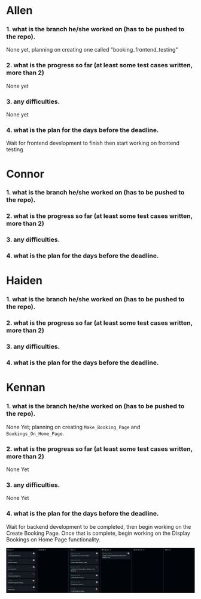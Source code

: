 # Allen

### 1. what is the branch he/she worked on (has to be pushed to the repo).
None yet, planning on creating one called "booking_frontend_testing"

### 2. what is the progress so far (at least some test cases written, more than 2)
None yet


### 3. any difficulties.
None yet


### 4. what is the plan for the days before the deadline.
Wait for frontend development to finish then start working on frontend testing

# Connor

### 1. what is the branch he/she worked on (has to be pushed to the repo).


### 2. what is the progress so far (at least some test cases written, more than 2)


### 3. any difficulties.


### 4. what is the plan for the days before the deadline.


# Haiden

### 1. what is the branch he/she worked on (has to be pushed to the repo).



### 2. what is the progress so far (at least some test cases written, more than 2)


### 3. any difficulties.


### 4. what is the plan for the days before the deadline.



# Kennan

### 1. what is the branch he/she worked on (has to be pushed to the repo).
None Yet; planning on creating `Make_Booking_Page` and `Bookings_On_Home_Page`.


### 2. what is the progress so far (at least some test cases written, more than 2)
None Yet

### 3. any difficulties.
None Yet

### 4. what is the plan for the days before the deadline.
Wait for backend development to be completed, then begin working on the Create Booking Page. Once that is complete, begin working on the Display Bookings on Home Page functionality.

![image](Sprint6ScrumBoard1.png)
